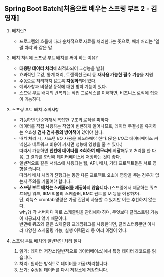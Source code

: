 Spring Boot Batch[처음으로 배우는 스프링 부트 2 - 김영재]
----
1. 배치란?
    + 프로그램의 흐름에 따라 순차적으로 자료를 처리한다는 뜻으로, 배치 처리는 '일괄 처리'와 같은 말
2. 배치 처리에 스프링 부트 배치를 써야 하는 이유?
    + **대용량 데이터 처리**에 최적화되어 고성능을 발휘
    + 효과적인 로깅, 통계 처리, 트랜잭션 관리 등 **재사용 가능한 필수 기능**을 지원
    + 수동으로 처리하지 않도록 **자동화**되어 있다.
    + 예외사항과 비정상 동작에 대한 방어 기능이 있다.
    + 스프링 부트 배치의 반복되는 작업 프로세스를 이해하면, 비즈니스 로직에 집중이 가능하다.

3. 스프링 부트 배치 주의사항
    + 가능하면 단순화해서 복잡한 구조와 로직을 피하자.
    + 데이터를 직접 사용하는 작업이 빈번하게 일어나므로, 데이터 무결성을 유지하는 유효성 **검사 겸사 등의 방어책**이 있어야 한다.  
    + 배치 처리 시, 시스템 I/O 사용을 최소화해야 한다.(잦은 I/O로 데이터베이스 커넥션과 네트워크 비용이 커지면 성능에 영향을 줄 수 있다.)  
        따라서 가능하면 **한번에 데이터를 조회하여 메모리에 저장**해두고 처리를 한 다음, 그 결과를 한번에 데이터베이스에 저장하는 것이 좋다.
    + 일반적으로 같은 서비스에 사용되는 웹, API, 배치, 기타 프로젝트들은 서로 영향을 줍니다.  
        따라서 배치 처리가 진행되는 동안 다른 프로젝트 요소에 영향을 주는 경우가 없는지 주의를 기울여야 합니다.
    + **스프링 부트 배치는 스케줄러를 제공하지 않습니다.** (스프링에서 제공하는 쿼츠 프레임 워크, IBM 티볼리 스케줄러, BMC 컨트롤-M 등을 이용하자).  
        단, 리눅스 crontab 명령은 가장 간단히 사용할 수 있지만 이는 추천하지 않는다.  
            why?) 각 서버마다 따로 스케줄링을 관리해야 하며, 무엇보다 클러스트링 기능이 제공되지 않기 때문이다.  
                    반면에 쿼츠와 같은 스케줄링 프레임워크를 사용한다면, 클러스터링뿐만 아니라 다양한 스케줄링 기능, 실행 이력관리 등 여러 이점이 있다.
4. 스프링 부트 배치의 일반적인 처리 절차
    1. 읽기 : 데이터 저장소(일반적으로 데이터베이스)에서 특정 데이터 레코드를 읽습니다.
    2. 처리 : 원하는 방식으로 데이터를 가공/처리합니다.
    3. 쓰기 : 수정된 데이터를 다시 저장소에 저장합니다.